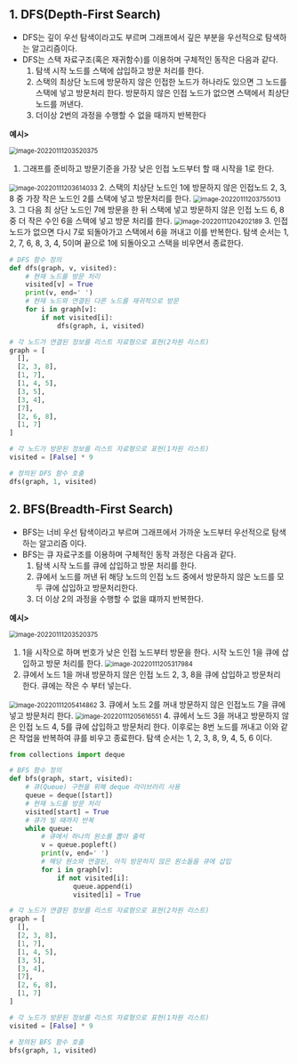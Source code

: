 ## 1. DFS(Depth-First Search)

- DFS는 깊이 우선 탐색이라고도 부르며 그래프에서 깊은 부분을 우선적으로 탐색하는 알고리즘이다.
- DFS는 스택 자료구조(혹은 재귀함수)를 이용하며 구체적인 동작은 다음과 같다.
    1. 탐색 시작 노드를 스택에 삽입하고 방문 처리를 한다.
    2. 스택의 최상단 노드에 방문하지 않은 인접한 노드가 하나라도 있으면 그 노드를 스택에 넣고 방문처리 한다. 방문하지 않은 인접 노드가 없으면 스택에서 최상단 노드를 꺼낸다.
    3. 더이상 2번의 과정을 수행할 수 없을 때까지 반복한다

**예시>**

<img src="../../../images/2_알고리즘_탐색/image-20220111203520375.png" alt="image-20220111203520375" style="zoom:80%;" />

1. 그래프를 준비하고 방문기준을 가장 낮은 인접 노드부터 할 때 시작을 1로 한다.
<img src="../../../images/2_알고리즘_탐색/image-20220111203614033.png" alt="image-20220111203614033" style="zoom:80%;" />
2. 스택의 치상단 노드인 1에 방문하지 않은 인접노드 2, 3, 8 중 가장 작은 노드인 2를 스택에 넣고 방문처리를 한다.
   <img src="../../../images/2_알고리즘_탐색/image-20220111203755013.png" alt="image-20220111203755013" style="zoom:80%;" />
3. 그 다음 최 상단 노드인 7에 방문을 한 뒤 스택에 넣고 방문하지 않은 인접 노드 6, 8 중 더 작은 수인 6을 스택에 넣고 방문 처리를 한다.
   <img src="../../../images/2_알고리즘_탐색/image-20220111204202189.png" alt="image-20220111204202189" style="zoom:80%;" />
3. 인접 노드가 없으면 다시 7로 되돌아가고 스택에서 6을 꺼내고 이를 반복한다. 탐색 순서는 1, 2, 7, 6, 8, 3, 4, 5이며 끝으로 1에 되돌아오고 스택을 비우면서 종료한다.

```python
# DFS 함수 정의
def dfs(graph, v, visited):
    # 현재 노드를 방문 처리
    visited[v] = True
    print(v, end=' ')
    # 현재 노드와 연결된 다른 노드를 재귀적으로 방문
    for i in graph[v]:
        if not visited[i]:
            dfs(graph, i, visited)

# 각 노드가 연결된 정보를 리스트 자료형으로 표현(2차원 리스트)
graph = [
  [],
  [2, 3, 8],
  [1, 7],
  [1, 4, 5],
  [3, 5],
  [3, 4],
  [7],
  [2, 6, 8],
  [1, 7]
]

# 각 노드가 방문된 정보를 리스트 자료형으로 표현(1차원 리스트)
visited = [False] * 9

# 정의된 DFS 함수 호출
dfs(graph, 1, visited)
```



## 2. BFS(Breadth-First Search)

- BFS는 너비 우선 탐색이라고 부르며 그래프에서 가까운 노드부터 우선적으로 탐색하는 알고리즘 이다.
- BFS는 큐 자료구조를 이용하며 구체적인 동작 과정은 다음과 같다.
  1. 탐색 시작 노드를 큐에 삽입하고 방문 처리를 한다.
  2. 큐에서 노드를 꺼낸 뒤 해당 노드의 인접 노드 중에서 방문하지 않은 노드를 모두 큐에 삽입하고 방문처리한다.
  3. 더 이상 2의 과정을 수행할 수 없을 떄까지 반복한다.

**예시>**

<img src="../../../images/2_알고리즘_탐색/image-20220111203520375.png" alt="image-20220111203520375" style="zoom:80%;" />

1. 1을 시작으로 하며 번호가 낮은 인접 노드부터 방문을 한다. 시작 노드인 1을 큐에 삽입하고 방문 처리를 한다.
   <img src="../../../images/2_알고리즘_탐색/image-20220111205317984.png" alt="image-20220111205317984" style="zoom:80%;" />
2.  큐에서 노드 1을 꺼내 방문하지 않은 인접 노드 2, 3, 8을 큐에 삽입하고 방문처리 한다. 큐에는 작은 수 부터 넣는다.
   <img src="../../../images/2_알고리즘_탐색/image-20220111205414862.png" alt="image-20220111205414862" style="zoom:80%;" />
3. 큐에서 노드 2를 꺼내 방문하지 않은 인접노드 7을 큐에 넣고 방문처리 한다. 
   <img src="../../../images/2_알고리즘_탐색/image-20220111205616551.png" alt="image-20220111205616551" style="zoom:80%;" />
4. 큐에서 노드 3을 꺼내고 방문하지 않은 인접 노드 4, 5를 큐에 삽입하고 방문처리 한다. 이후로는 8번 노드를 꺼내고 이와 같은 작업을 반복하여 큐를 비우고 종료한다. 탐색 순서는 1, 2, 3, 8, 9, 4, 5, 6 이다.

```python
from collections import deque

# BFS 함수 정의
def bfs(graph, start, visited):
    # 큐(Queue) 구현을 위해 deque 라이브러리 사용
    queue = deque([start])
    # 현재 노드를 방문 처리
    visited[start] = True
    # 큐가 빌 때까지 반복
    while queue:
        # 큐에서 하나의 원소를 뽑아 출력
        v = queue.popleft()
        print(v, end=' ')
        # 해당 원소와 연결된, 아직 방문하지 않은 원소들을 큐에 삽입
        for i in graph[v]:
            if not visited[i]:
                queue.append(i)
                visited[i] = True

# 각 노드가 연결된 정보를 리스트 자료형으로 표현(2차원 리스트)
graph = [
  [],
  [2, 3, 8],
  [1, 7],
  [1, 4, 5],
  [3, 5],
  [3, 4],
  [7],
  [2, 6, 8],
  [1, 7]
]

# 각 노드가 방문된 정보를 리스트 자료형으로 표현(1차원 리스트)
visited = [False] * 9

# 정의된 BFS 함수 호출
bfs(graph, 1, visited)
```

